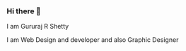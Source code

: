 ### Hi there 👋

I am Gururaj R Shetty

I am Web Design and developer and also Graphic Designer

<!---
gururajrs/gururajrs is a ✨ special ✨ repository because its `README.md` (this file) appears on your GitHub profile.
You can click the Preview link to take a look at your changes.
- 👀 I’m interested in ...
- 🌱 I’m currently learning ...
- 💞️ I’m looking to collaborate on ...
- 📫 How to reach me ...

--->
